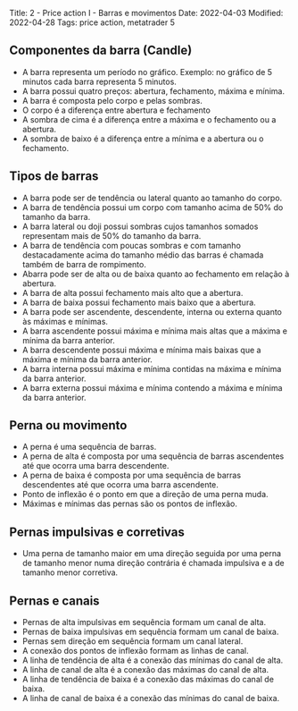 Title: 2 - Price action I - Barras e movimentos
Date: 2022-04-03
Modified: 2022-04-28
Tags: price action, metatrader 5


## Componentes da barra (Candle)

* A barra representa um período no gráfico. Exemplo: no gráfico de 5 minutos cada barra representa 5 minutos.
* A barra possui quatro preços: abertura, fechamento, máxima e mínima.
* A barra é composta pelo corpo e pelas sombras.
* O corpo é a diferença entre abertura e fechamento
* A sombra de cima é a diferença entre a máxima e o fechamento ou a abertura.
* A sombra de baixo é a diferença entre a mínima e a abertura ou o fechamento.

## Tipos de barras

* A barra pode ser de tendência ou lateral quanto ao tamanho do corpo.
* A barra de tendência possui um corpo com tamanho acima de 50% do tamanho da barra.
* A barra lateral ou doji possui sombras cujos tamanhos somados representam mais de 50% do tamanho da barra.
* A barra de tendência com poucas sombras e com tamanho destacadamente acima do tamanho médio das barras é chamada também de barra de rompimento.
* Abarra pode ser de alta ou de baixa quanto ao fechamento em relação à abertura.
* A barra de alta possui fechamento mais alto que a abertura.
* A barra de baixa possui fechamento mais baixo que a abertura.
* A barra pode ser ascendente, descendente, interna ou externa quanto às máximas e mínimas.
* A barra ascendente possui máxima e mínima mais altas que a máxima e mínima da barra anterior.
* A barra descendente possui máxima e mínima mais baixas que a máxima e mínima da barra anterior.
* A barra interna possui máxima e mínima contidas na máxima e mínima da barra anterior.
* A barra externa possui máxima e mínima contendo a máxima e mínima da barra anterior.

## Perna ou movimento

* A perna é uma sequência de barras.
* A perna de alta é composta por uma sequência de barras ascendentes até que ocorra uma barra descendente.
* A perna de baixa é composta por uma sequência de barras descendentes até que ocorra uma barra ascendente.
* Ponto de inflexão é o ponto em que a direção de uma perna muda.
* Máximas e mínimas das pernas são os pontos de inflexão.

## Pernas impulsivas e corretivas

* Uma perna de tamanho maior em uma direção seguida por uma perna de tamanho menor numa direção contrária é chamada impulsiva e a de tamanho menor corretiva.

## Pernas e canais

* Pernas de alta impulsivas em sequência formam um canal de alta.
* Pernas de baixa impulsivas em sequência formam um canal de baixa.
* Pernas sem direção em sequência formam um canal lateral.
* A conexão dos pontos de inflexão formam as linhas de canal.
* A linha de tendência de alta é a conexão das mínimas do canal de alta.
* A linha de canal de alta é a conexão das máximas do canal de alta.
* A linha de tendência de baixa é a conexão das máximas do canal de baixa.
* A linha de canal de baixa é a conexão das mínimas do canal de baixa.
